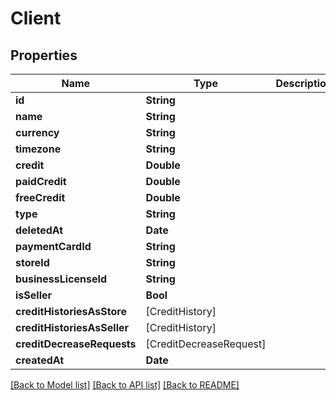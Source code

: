 # Client

## Properties
Name | Type | Description | Notes
------------ | ------------- | ------------- | -------------
**id** | **String** |  | 
**name** | **String** |  | 
**currency** | **String** |  | 
**timezone** | **String** |  | 
**credit** | **Double** |  | 
**paidCredit** | **Double** |  | 
**freeCredit** | **Double** |  | 
**type** | **String** |  | 
**deletedAt** | **Date** |  | 
**paymentCardId** | **String** |  | 
**storeId** | **String** |  | 
**businessLicenseId** | **String** |  | 
**isSeller** | **Bool** |  | 
**creditHistoriesAsStore** | [CreditHistory] |  | 
**creditHistoriesAsSeller** | [CreditHistory] |  | 
**creditDecreaseRequests** | [CreditDecreaseRequest] |  | 
**createdAt** | **Date** |  | 

[[Back to Model list]](../README.md#documentation-for-models) [[Back to API list]](../README.md#documentation-for-api-endpoints) [[Back to README]](../README.md)


